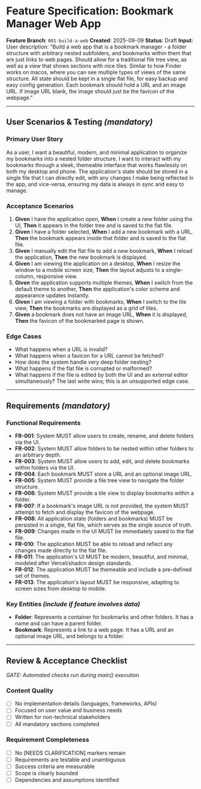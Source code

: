 # Feature Specification: Bookmark Manager Web App

**Feature Branch**: `001-build-a-web`
**Created**: 2025-09-09
**Status**: Draft
**Input**: User description: "Build a web app that is a bookmark manager - a folder structure with arbitrary nested subfolders, and bookmarks within them that are just links to web pages. Should allow for a traditional file tree view, as well as a view that shows sections with nice tiles. Similar to how Finder works on macos, where you can see multiple types of views of the same structure. All state should be kept in a single flat file, for easy backup and easy config generation. Each bookmark should hold a URL and an image URL. If image URL blank, the image should just be the favicon of the webpage."

---

## User Scenarios & Testing *(mandatory)*

### Primary User Story
As a user, I want a beautiful, modern, and minimal application to organize my bookmarks into a nested folder structure. I want to interact with my bookmarks through a sleek, themeable interface that works flawlessly on both my desktop and phone. The application's state should be stored in a single file that I can directly edit, with any changes I make being reflected in the app, and vice-versa, ensuring my data is always in sync and easy to manage.

### Acceptance Scenarios
1.  **Given** I have the application open, **When** I create a new folder using the UI, **Then** it appears in the folder tree and is saved to the flat file.
2.  **Given** I have a folder selected, **When** I add a new bookmark with a URL, **Then** the bookmark appears inside that folder and is saved to the flat file.
3.  **Given** I manually edit the flat file to add a new bookmark, **When** I reload the application, **Then** the new bookmark is displayed.
4.  **Given** I am viewing the application on a desktop, **When** I resize the window to a mobile screen size, **Then** the layout adjusts to a single-column, responsive view.
5.  **Given** the application supports multiple themes, **When** I switch from the default theme to another, **Then** the application's color scheme and appearance updates instantly.
6.  **Given** I am viewing a folder with bookmarks, **When** I switch to the tile view, **Then** the bookmarks are displayed as a grid of tiles.
7.  **Given** a bookmark does not have an image URL, **When** it is displayed, **Then** the favicon of the bookmarked page is shown.

### Edge Cases
-   What happens when a URL is invalid?
-   What happens when a favicon for a URL cannot be fetched?
-   How does the system handle very deep folder nesting?
-   What happens if the flat file is corrupted or malformed?
-   What happens if the file is edited by both the UI and an external editor simultaneously? The last write wins; this is an unsupported edge case.

---

## Requirements *(mandatory)*

### Functional Requirements
-   **FR-001**: System MUST allow users to create, rename, and delete folders via the UI.
-   **FR-002**: System MUST allow folders to be nested within other folders to an arbitrary depth.
-   **FR-003**: System MUST allow users to add, edit, and delete bookmarks within folders via the UI.
-   **FR-004**: Each bookmark MUST store a URL and an optional image URL.
-   **FR-005**: System MUST provide a file tree view to navigate the folder structure.
-   **FR-006**: System MUST provide a tile view to display bookmarks within a folder.
-   **FR-007**: If a bookmark's image URL is not provided, the system MUST attempt to fetch and display the favicon of the webpage.
-   **FR-008**: All application state (folders and bookmarks) MUST be persisted in a single, flat file, which serves as the single source of truth.
-   **FR-009**: Changes made in the UI MUST be immediately saved to the flat file.
-   **FR-010**: The application MUST be able to reload and reflect any changes made directly to the flat file.
-   **FR-011**: The application's UI MUST be modern, beautiful, and minimal, modeled after Vercel/shadcn design standards.
-   **FR-012**: The application MUST be themeable and include a pre-defined set of themes.
-   **FR-013**: The application's layout MUST be responsive, adapting to screen sizes from desktop to mobile.

### Key Entities *(include if feature involves data)*
-   **Folder**: Represents a container for bookmarks and other folders. It has a name and can have a parent folder.
-   **Bookmark**: Represents a link to a web page. It has a URL and an optional image URL, and belongs to a folder.

---

## Review & Acceptance Checklist
*GATE: Automated checks run during main() execution*

### Content Quality
- [ ] No implementation details (languages, frameworks, APIs)
- [ ] Focused on user value and business needs
- [ ] Written for non-technical stakeholders
- [ ] All mandatory sections completed

### Requirement Completeness
- [ ] No [NEEDS CLARIFICATION] markers remain
- [ ] Requirements are testable and unambiguous
- [ ] Success criteria are measurable
- [ ] Scope is clearly bounded
- [ ] Dependencies and assumptions identified
